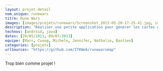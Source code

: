 ```yaml
---
layout: projet-detail
nom_unique: runewars
titre: Rune Wars
images: [images/projets/runewars/Screenshot_2013-05-28-17-25-41.jpg, images/projets/runewars/Screenshot_2013-05-28-17-26-00.jpg]
description: "Réaliser une petite application pour générer les cartes du jeu."
technos: [android, java]
dates: [28/05/2013, 09/07/2013]
equipe: [Marc, Cuong, Michele, Jennifer, Nathalie, Bastien]
categories: [projets]
urlSources: "https://github.com/ITKWeb/runewarsmap"
---
```

Trop bien comme projet !